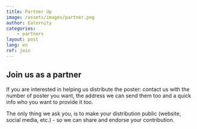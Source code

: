 ```yaml
---
title: Partner Up
image: /assets/images/partner.png
author: Eaternity
categories: 
    - partners
layout: post
lang: en
ref: join
---
```


## Join us as a partner

If you are interested in helping us distribute the poster: contact us with the number of poster you want, the address we can send them too and a quick info who you want to provide it too.

The only thing we ask you, is to make your distribution public (website, social media, etc.) - so we can share and endorse your contribution.





